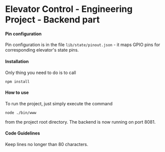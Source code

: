 Elevator Control - Engineering Project - Backend part
============

#### Pin configuration

Pin configuration is in the file `lib/state/pinout.json` - it maps GPIO pins 
for corresponding elevator's state pins.

#### Installation

Only thing you need to do is to call

`npm install`

#### How to use

To run the project, just simply execute the command

`node ./bin/www`

from the project root directory. The backend is now running on port 8081.

#### Code Guidelines

Keep lines no longer than 80 characters.